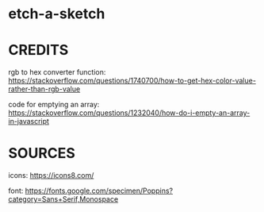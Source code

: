 # etch-a-sketch

# CREDITS
rgb to hex converter function: https://stackoverflow.com/questions/1740700/how-to-get-hex-color-value-rather-than-rgb-value

code for emptying an array: https://stackoverflow.com/questions/1232040/how-do-i-empty-an-array-in-javascript

# SOURCES
icons: https://icons8.com/

font: https://fonts.google.com/specimen/Poppins?category=Sans+Serif,Monospace